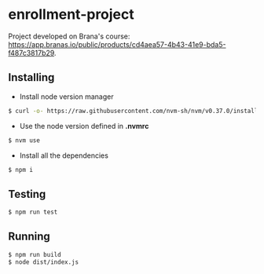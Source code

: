 # enrollment-project
Project developed on Brana's course: https://app.branas.io/public/products/cd4aea57-4b43-41e9-bda5-f487c3817b29. 

## Installing

- Install node version manager
```bash
$ curl -o- https://raw.githubusercontent.com/nvm-sh/nvm/v0.37.0/install.sh
```
- Use the node version defined in **.nvmrc**
```bash
$ nvm use
```
- Install all the dependencies
```bash
$ npm i
```

## Testing
```bash
$ npm run test
```

## Running
```bash
$ npm run build
$ node dist/index.js
```